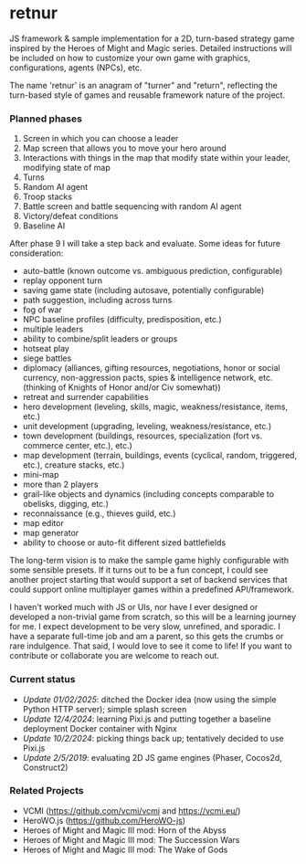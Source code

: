 # retnur
JS framework & sample implementation for a 2D, turn-based strategy game inspired by the Heroes of Might and Magic series. Detailed instructions will be included on how to customize your own game with graphics, configurations, agents (NPCs), etc.

The name 'retnur' is an anagram of "turner" and "return", reflecting the turn-based style of games and reusable framework nature of the project.

### Planned phases
1. Screen in which you can choose a leader
2. Map screen that allows you to move your hero around
3. Interactions with things in the map that modify state within your leader, modifying state of map
4. Turns
5. Random AI agent
6. Troop stacks
7. Battle screen and battle sequencing with random AI agent
8. Victory/defeat conditions
9. Baseline AI

After phase 9 I will take a step back and evaluate. Some ideas for future consideration:

* auto-battle (known outcome vs. ambiguous prediction, configurable)
* replay opponent turn
* saving game state (including autosave, potentially configurable)
* path suggestion, including across turns
* fog of war
* NPC baseline profiles (difficulty, predisposition, etc.)
* multiple leaders
* ability to combine/split leaders or groups
* hotseat play
* siege battles
* diplomacy (alliances, gifting resources, negotiations, honor or social currency, non-aggression pacts, spies & intelligence network, etc. (thinking of Knights of Honor and/or Civ somewhat))
* retreat and surrender capabilities
* hero development (leveling, skills, magic, weakness/resistance, items, etc.)
* unit development (upgrading, leveling, weakness/resistance, etc.)
* town development (buildings, resources, specialization (fort vs. commerce center, etc.), etc.)
* map development (terrain, buildings, events (cyclical, random, triggered, etc.), creature stacks, etc.)
* mini-map
* more than 2 players
* grail-like objects and dynamics (including concepts comparable to obelisks, digging, etc.)
* reconnaissance (e.g., thieves guild, etc.)
* map editor
* map generator
* ability to choose or auto-fit different sized battlefields

The long-term vision is to make the sample game highly configurable with some sensible presets. If it turns out to be a fun concept, I could see another project starting that would support a set of backend services that could support online multiplayer games within a predefined API/framework.

I haven't worked much with JS or UIs, nor have I ever designed or developed a non-trivial game from scratch, so this will be a learning journey for me. I expect development to be very slow, unrefined, and sporadic. I have a separate full-time job and am a parent, so this gets the crumbs or rare indulgence. That said, I would love to see it come to life! If you want to contribute or collaborate you are welcome to reach out.

### Current status
* _Update 01/02/2025_: ditched the Docker idea (now using the simple Python HTTP server); simple splash screen
* _Update 12/4/2024_: learning Pixi.js and putting together a baseline deployment Docker container with Nginx
* _Update 10/2/2024_: picking things back up; tentatively decided to use Pixi.js
* _Update 2/5/2019_: evaluating 2D JS game engines (Phaser, Cocos2d, Construct2)

### Related Projects
* VCMI (https://github.com/vcmi/vcmi and https://vcmi.eu/)
* HeroWO.js (https://github.com/HeroWO-js)
* Heroes of Might and Magic III mod: Horn of the Abyss
* Heroes of Might and Magic III mod: The Succession Wars
* Heroes of Might and Magic III mod: The Wake of Gods
